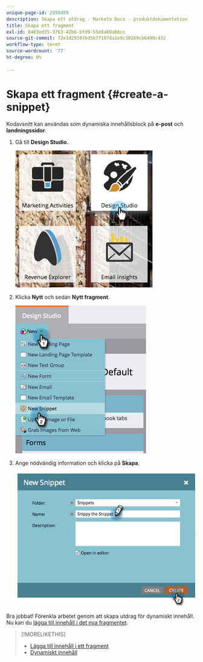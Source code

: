 ```yaml
---
unique-page-id: 2359459
description: Skapa ett utdrag - Marketo Docs - produktdokumentation
title: Skapa ett fragment
exl-id: 8483ed35-3763-42b6-bfd9-55e0a69a66cc
source-git-commit: 72e1d29347bd5b77107da1e9c30169cb6490c432
workflow-type: tm+mt
source-wordcount: '77'
ht-degree: 0%

---
```


# Skapa ett fragment {#create-a-snippet}

Kodavsnitt kan användas som dynamiska innehållsblock på **e-post** och **landningssidor**.

1. Gå till **Design Studio.**

   ![](assets/designstudio.png)

1. Klicka **Nytt** och sedan **Nytt fragment**.

   ![](assets/image2014-9-16-8-50-4.png)

1. Ange nödvändig information och klicka på **Skapa**.

   ![](assets/image2014-9-16-8-3a50-3a14.png)

Bra jobbat! Förenkla arbetet genom att skapa utdrag för dynamiskt innehåll. Nu kan du [lägga till innehåll i det nya fragmentet](/help/marketo/product-docs/personalization/segmentation-and-snippets/snippets/add-content-to-a-snippet.md).

>[!MORELIKETHIS]
>
>* [Lägga till innehåll i ett fragment](/help/marketo/product-docs/personalization/segmentation-and-snippets/snippets/add-content-to-a-snippet.md)
>* [Dynamiskt innehåll](/help/marketo/product-docs/personalization/segmentation-and-snippets/segmentation/understanding-dynamic-content.md)

